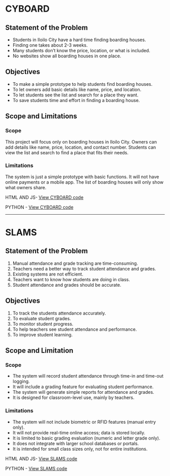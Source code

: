 # CYBOARD

## Statement of the Problem

- Students in Iloilo City have a hard time finding boarding houses.
- Finding one takes about 2-3 weeks.
- Many students don’t know the price, location, or what is included.
- No websites show all boarding houses in one place.

## Objectives

- To make a simple prototype to help students find boarding houses.
- To let owners add basic details like name, price, and location.
- To let students see the list and search for a place they want.
- To save students time and effort in finding a boarding house.

## Scope and Limitations

### Scope

This project will focus only on boarding houses in Iloilo City. Owners can add details like name, price, location, and contact number. Students can view the list and search to find a place that fits their needs.

### Limitations

The system is just a simple prototype with basic functions. It will not have online payments or a mobile app. The list of boarding houses will only show what owners share.

HTML AND JS- [View CYBOARD code](./htmljs/cyboard.html)

PYTHON - [View CYBOARD code](./py/cyboard.py)

---

# SLAMS

## Statement of the Problem

1. Manual attendance and grade tracking are time-consuming.
2. Teachers need a better way to track student attendance and grades.
3. Existing systems are not efficient.
4. Teachers want to know how students are doing in class.
5. Student attendance and grades should be accurate.

## Objectives

1. To track the students attendance accurately.
2. To evaluate student grades.
3. To monitor student progress.
4. To help teachers see student attendance and performance.
5. To improve student learning.

## Scope and Limitation

### Scope

- The system will record student attendance through time-in and time-out logging.
- It will include a grading feature for evaluating student performance.
- The system will generate simple reports for attendance and grades.
- It is designed for classroom-level use, mainly by teachers.

### Limitations

- The system will not include biometric or RFID features (manual entry only).
- It will not provide real-time online access; data is stored locally.
- It is limited to basic grading evaluation (numeric and letter grade only).
- It does not integrate with larger school databases or portals.
- It is intended for small class sizes only, not for entire institutions.

HTML AND JS- [View SLAMS code](./htmljs/slams.html)

PYTHON - [View SLAMS code](./py/slams.py)
